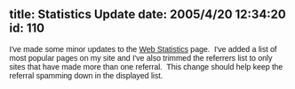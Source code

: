 title: Statistics Update
date: 2005/4/20 12:34:20
id: 110
---
<font face="Arial">I've made some minor updates to the [Web Statistics](Statistics.aspx) page.  I've added a list of most popular pages on my site and I've also trimmed the referrers list to only sites that have made more than one referral.  This change should help keep the referral spamming down in the displayed list.</font>